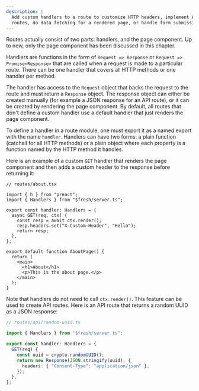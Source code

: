 ```yaml
---
description: |
  Add custom handlers to a route to customize HTTP headers, implement API
  routes, do data fetching for a rendered page, or handle form submissions.
---
```


Routes actually consist of two parts: handlers, and the page component. Up to
now, only the page component has been discussed in this chapter.

Handlers are functions in the form of `Request => Response` or
`Request => Promise<Response>` that are called when a request is made to a
particular route. There can be one handler that covers all HTTP methods or one
handler per method.

The handler has access to the `Request` object that backs the request to the
route and must return a `Response` object. The response object can either be
created manually (for example a JSON response for an API route), or it can be
created by rendering the page component. By default, all routes that don't
define a custom handler use a default handler that just renders the page
component.

To define a handler in a route module, one must export it as a named export with
the name `handler`. Handlers can have two forms: a plain function (catchall for
all HTTP methods) or a plain object where each property is a function named by
the HTTP method it handles.

Here is an example of a custom `GET` handler that renders the page component and
then adds a custom header to the response before returning it:

```tsx
// routes/about.tsx

import { h } from "preact";
import { Handlers } from "$fresh/server.ts";

export const handler: Handlers = {
  async GET(req, ctx) {
    const resp = await ctx.render();
    resp.headers.set("X-Custom-Header", "Hello");
    return resp;
  },
};

export default function AboutPage() {
  return (
    <main>
      <h1>About</h1>
      <p>This is the about page.</p>
    </main>
  );
}
```

Note that handlers do not need to call `ctx.render()`. This feature can be used
to create API routes. Here is an API route that returns a random UUID as a JSON
response:

```ts
// routes/api/random-uuid.ts

import { Handlers } from "$fresh/server.ts";

export const handler: Handlers = {
  GET(req) {
    const uuid = crypto.randomUUID();
    return new Response(JSON.stringify(uuid), {
      headers: { "Content-Type": "application/json" },
    });
  },
};
```
